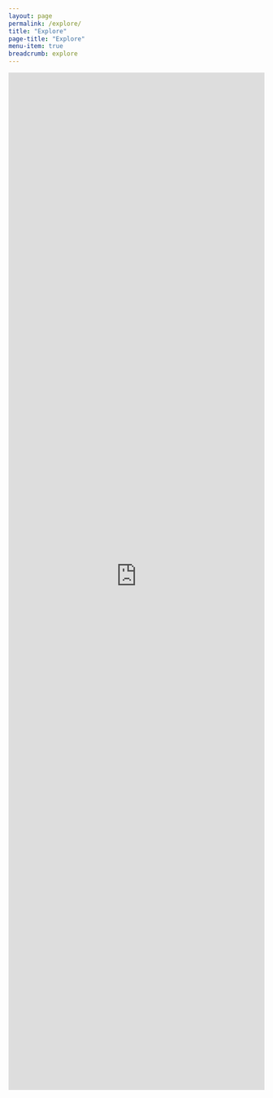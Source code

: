 ```yaml
---
layout: page
permalink: /explore/
title: "Explore"
page-title: "Explore"
menu-item: true
breadcrumb: explore
---
```


<iframe width="100%" height="2000px" src="https://viz-dot-mlab-sandbox.ue.r.appspot.com/dashboard/" frameborder="0" style="border:0" allowfullscreen></iframe>

